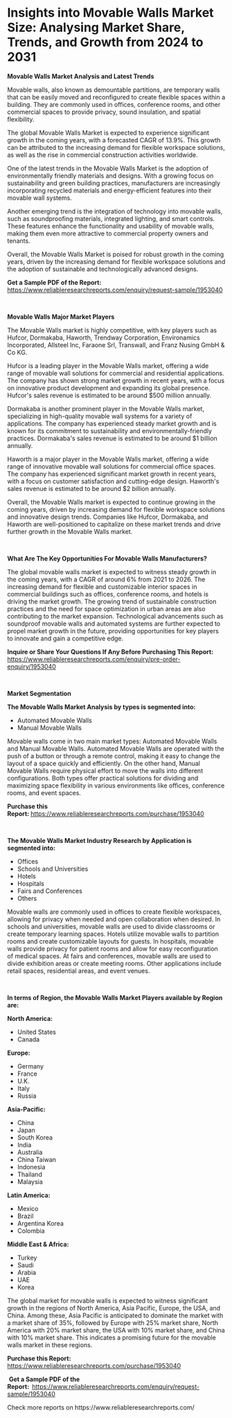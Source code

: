 <p><h1>Insights into Movable Walls Market Size: Analysing Market Share, Trends, and Growth from 2024 to 2031</h1></p><p><strong>Movable Walls Market Analysis and Latest Trends</strong></p>
<p><p>Movable walls, also known as demountable partitions, are temporary walls that can be easily moved and reconfigured to create flexible spaces within a building. They are commonly used in offices, conference rooms, and other commercial spaces to provide privacy, sound insulation, and spatial flexibility.</p><p>The global Movable Walls Market is expected to experience significant growth in the coming years, with a forecasted CAGR of 13.9%. This growth can be attributed to the increasing demand for flexible workspace solutions, as well as the rise in commercial construction activities worldwide.</p><p>One of the latest trends in the Movable Walls Market is the adoption of environmentally friendly materials and designs. With a growing focus on sustainability and green building practices, manufacturers are increasingly incorporating recycled materials and energy-efficient features into their movable wall systems.</p><p>Another emerging trend is the integration of technology into movable walls, such as soundproofing materials, integrated lighting, and smart controls. These features enhance the functionality and usability of movable walls, making them even more attractive to commercial property owners and tenants.</p><p>Overall, the Movable Walls Market is poised for robust growth in the coming years, driven by the increasing demand for flexible workspace solutions and the adoption of sustainable and technologically advanced designs.</p></p>
<p><strong>Get a Sample PDF of the Report:&nbsp;</strong> <a href="https://www.reliableresearchreports.com/enquiry/request-sample/1953040">https://www.reliableresearchreports.com/enquiry/request-sample/1953040</a></p>
<p>&nbsp;</p>
<p><strong>Movable Walls Major Market Players</strong></p>
<p><p>The Movable Walls market is highly competitive, with key players such as Hufcor, Dormakaba, Haworth, Trendway Corporation, Environamics Incorporated, Allsteel Inc, Faraone Srl, Transwall, and Franz Nusing GmbH & Co KG. </p><p>Hufcor is a leading player in the Movable Walls market, offering a wide range of movable wall solutions for commercial and residential applications. The company has shown strong market growth in recent years, with a focus on innovative product development and expanding its global presence. Hufcor's sales revenue is estimated to be around $500 million annually.</p><p>Dormakaba is another prominent player in the Movable Walls market, specializing in high-quality movable wall systems for a variety of applications. The company has experienced steady market growth and is known for its commitment to sustainability and environmentally-friendly practices. Dormakaba's sales revenue is estimated to be around $1 billion annually.</p><p>Haworth is a major player in the Movable Walls market, offering a wide range of innovative movable wall solutions for commercial office spaces. The company has experienced significant market growth in recent years, with a focus on customer satisfaction and cutting-edge design. Haworth's sales revenue is estimated to be around $2 billion annually.</p><p>Overall, the Movable Walls market is expected to continue growing in the coming years, driven by increasing demand for flexible workspace solutions and innovative design trends. Companies like Hufcor, Dormakaba, and Haworth are well-positioned to capitalize on these market trends and drive further growth in the Movable Walls market.</p></p>
<p>&nbsp;</p>
<p><strong>What Are The Key Opportunities For Movable Walls Manufacturers?</strong></p>
<p><p>The global movable walls market is expected to witness steady growth in the coming years, with a CAGR of around 6% from 2021 to 2026. The increasing demand for flexible and customizable interior spaces in commercial buildings such as offices, conference rooms, and hotels is driving the market growth. The growing trend of sustainable construction practices and the need for space optimization in urban areas are also contributing to the market expansion. Technological advancements such as soundproof movable walls and automated systems are further expected to propel market growth in the future, providing opportunities for key players to innovate and gain a competitive edge.</p></p>
<p><strong>Inquire or Share Your Questions If Any Before Purchasing This Report:</strong> <a href="https://www.reliableresearchreports.com/enquiry/pre-order-enquiry/1953040">https://www.reliableresearchreports.com/enquiry/pre-order-enquiry/1953040</a></p>
<p>&nbsp;</p>
<p><strong>Market Segmentation</strong></p>
<p><strong>The Movable Walls Market Analysis by types is segmented into:</strong></p>
<p><ul><li>Automated Movable Walls</li><li>Manual Movable Walls</li></ul></p>
<p><p>Movable walls come in two main market types: Automated Movable Walls and Manual Movable Walls. Automated Movable Walls are operated with the push of a button or through a remote control, making it easy to change the layout of a space quickly and efficiently. On the other hand, Manual Movable Walls require physical effort to move the walls into different configurations. Both types offer practical solutions for dividing and maximizing space flexibility in various environments like offices, conference rooms, and event spaces.</p></p>
<p><strong>Purchase this Report:&nbsp;</strong><a href="https://www.reliableresearchreports.com/purchase/1953040">https://www.reliableresearchreports.com/purchase/1953040</a></p>
<p>&nbsp;</p>
<p><strong>The Movable Walls Market Industry Research by Application is segmented into:</strong></p>
<p><ul><li>Offices</li><li>Schools and Universities</li><li>Hotels</li><li>Hospitals</li><li>Fairs and Conferences</li><li>Others</li></ul></p>
<p><p>Movable walls are commonly used in offices to create flexible workspaces, allowing for privacy when needed and open collaboration when desired. In schools and universities, movable walls are used to divide classrooms or create temporary learning spaces. Hotels utilize movable walls to partition rooms and create customizable layouts for guests. In hospitals, movable walls provide privacy for patient rooms and allow for easy reconfiguration of medical spaces. At fairs and conferences, movable walls are used to divide exhibition areas or create meeting rooms. Other applications include retail spaces, residential areas, and event venues.</p></p>
<p>&nbsp;</p>
<p><strong>In terms of Region, the Movable Walls Market Players available by Region are:</strong></p>
<p>
    <p> <strong> North America: </strong>
        <ul>
            <li>United States</li>
            <li>Canada</li>
        </ul>
        </p> 
    <p> <strong> Europe: </strong>
        <ul>
            <li>Germany</li>
            <li>France</li>
            <li>U.K.</li>
            <li>Italy</li>
            <li>Russia</li>
        </ul>
        </p> 
    <p> <strong> Asia-Pacific: </strong>
        <ul>
            <li>China</li>
            <li>Japan</li>
            <li>South Korea</li>
            <li>India</li>
            <li>Australia</li>
            <li>China Taiwan</li>
            <li>Indonesia</li>
            <li>Thailand</li>
            <li>Malaysia</li>
        </ul>
        </p> 
    <p> <strong> Latin America: </strong>
        <ul>
            <li>Mexico</li>
            <li>Brazil</li>
            <li>Argentina Korea</li>
            <li>Colombia</li>
        </ul>
        </p> 
    <p> <strong> Middle East & Africa: </strong>
        <ul>
            <li>Turkey</li>
            <li>Saudi</li>
            <li>Arabia</li>
            <li>UAE</li>
            <li>Korea</li>
        </ul>
    </p>
    </p>
<p><p>The global market for movable walls is expected to witness significant growth in the regions of North America, Asia Pacific, Europe, the USA, and China. Among these, Asia Pacific is anticipated to dominate the market with a market share of 35%, followed by Europe with 25% market share, North America with 20% market share, the USA with 10% market share, and China with 10% market share. This indicates a promising future for the movable walls market in these regions.</p></p>
<p><strong>Purchase this Report: </strong><a href="https://www.reliableresearchreports.com/purchase/1953040">https://www.reliableresearchreports.com/purchase/1953040</a></p>
<p>&nbsp;<strong>Get a Sample PDF of the Report:&nbsp;&nbsp;</strong><a href="https://www.reliableresearchreports.com/enquiry/request-sample/1953040">https://www.reliableresearchreports.com/enquiry/request-sample/1953040</a></p>
<p><strong></strong></p>
<p>Check more reports on https://www.reliableresearchreports.com/</p>
